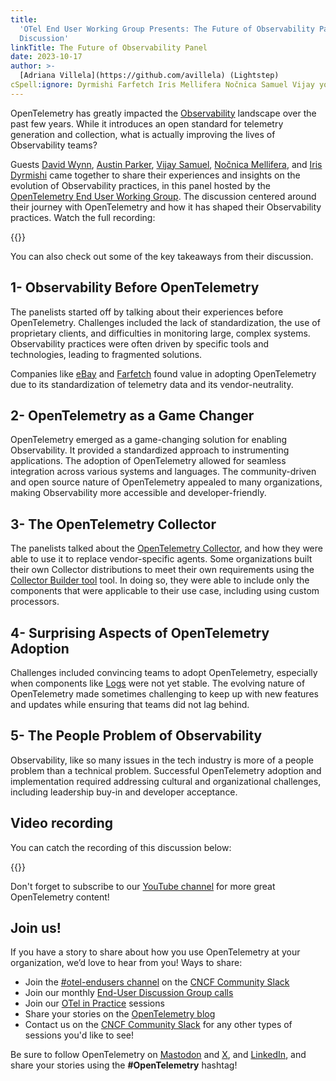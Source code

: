 ```yaml
---
title:
  'OTel End User Working Group Presents: The Future of Observability Panel
  Discussion'
linkTitle: The Future of Observability Panel
date: 2023-10-17
author: >-
  [Adriana Villela](https://github.com/avillela) (Lightstep)
cSpell:ignore: Dyrmishi Farfetch Iris Mellifera Nočnica Samuel Vijay youtube
---
```


OpenTelemetry has greatly impacted the
[Observability](/docs/concepts/observability-primer/) landscape over the past
few years. While it introduces an open standard for telemetry generation and
collection, what is actually improving the lives of Observability teams?

Guests [David Wynn](https://www.linkedin.com/in/davidbwynn/),
[Austin Parker](https://www.linkedin.com/in/austinlparker/),
[Vijay Samuel](https://www.linkedin.com/in/vjsamuel/),
[Nočnica Mellifera](https://www.linkedin.com/in/otel-mom/), and
[Iris Dyrmishi](https://www.linkedin.com/in/iris-dyrmishi-b15a9a164/) came
together to share their experiences and insights on the evolution of
Observability practices, in this panel hosted by the
[OpenTelemetry End User Working Group](/community/end-user/). The discussion
centered around their journey with OpenTelemetry and how it has shaped their
Observability practices. Watch the full recording:

{{<youtube zSeKL2-_sVg>}}

You can also check out some of the key takeaways from their discussion.

## 1- Observability Before OpenTelemetry

The panelists started off by talking about their experiences before
OpenTelemetry. Challenges included the lack of standardization, the use of
proprietary clients, and difficulties in monitoring large, complex systems.
Observability practices were often driven by specific tools and technologies,
leading to fragmented solutions.

Companies like [eBay](/blog/2022/why-and-how-ebay-pivoted-to-opentelemetry/) and
[Farfetch](/blog/2023/end-user-q-and-a-03/) found value in adopting
OpenTelemetry due to its standardization of telemetry data and its
vendor-neutrality.

## 2- OpenTelemetry as a Game Changer

OpenTelemetry emerged as a game-changing solution for enabling Observability. It
provided a standardized approach to instrumenting applications. The adoption of
OpenTelemetry allowed for seamless integration across various systems and
languages. The community-driven and open source nature of OpenTelemetry appealed
to many organizations, making Observability more accessible and
developer-friendly.

## 3- The OpenTelemetry Collector

The panelists talked about the [OpenTelemetry Collector](/docs/collector/), and
how they were able to use it to replace vendor-specific agents. Some
organizations built their own Collector distributions to meet their own
requirements using the
[Collector Builder tool](/docs/collector/custom-collector/) tool. In doing so,
they were able to include only the components that were applicable to their use
case, including using custom processors.

## 4- Surprising Aspects of OpenTelemetry Adoption

Challenges included convincing teams to adopt OpenTelemetry, especially when
components like [Logs](/docs/concepts/signals/logs/) were not yet stable. The
evolving nature of OpenTelemetry made sometimes challenging to keep up with new
features and updates while ensuring that teams did not lag behind.

## 5- The People Problem of Observability

Observability, like so many issues in the tech industry is more of a people
problem than a technical problem. Successful OpenTelemetry adoption and
implementation required addressing cultural and organizational challenges,
including leadership buy-in and developer acceptance.

## Video recording

You can catch the recording of this discussion below:

{{<youtube zSeKL2-_sVg>}}

Don't forget to subscribe to our
[YouTube channel](https://youtube.com/@otel-official) for more great
OpenTelemetry content!

## Join us!

If you have a story to share about how you use OpenTelemetry at your
organization, we’d love to hear from you! Ways to share:

- Join the [#otel-endusers channel](/community/end-user/slack-channel/) on the
  [CNCF Community Slack](https://communityinviter.com/apps/cloud-native/cncf)
- Join our monthly
  [End-User Discussion Group calls](/community/end-user/discussion-group/)
- Join our [OTel in Practice](/community/end-user/otel-in-practice/) sessions
- Share your stories on the
  [OpenTelemetry blog](https://github.com/open-telemetry/opentelemetry.io/blob/954103a7444d691db3967121f0f1cb194af1dccb/README.md#submitting-a-blog-post)
- Contact us on the
  [CNCF Community Slack](https://communityinviter.com/apps/cloud-native/cncf)
  for any other types of sessions you'd like to see!

Be sure to follow OpenTelemetry on
[Mastodon](https://fosstodon.org/@opentelemetry) and
[X](https://x.com/opentelemetry), and
[LinkedIn](https://www.linkedin.com/company/opentelemetry/), and share your
stories using the **#OpenTelemetry** hashtag!
